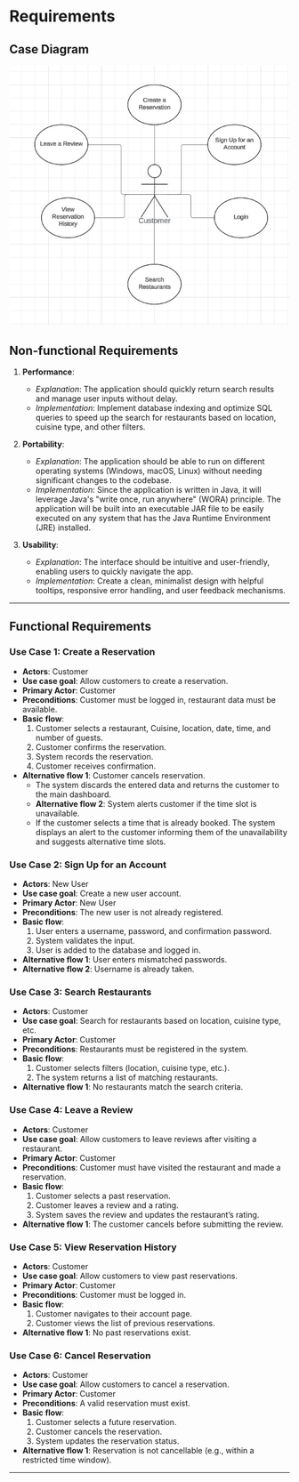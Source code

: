# Requirements


## Case Diagram
![BookNow](pictures/CaseDiagram.jpg)

## Non-functional Requirements

1. **Performance**:
    - *Explanation*: The application should quickly return search results and manage user inputs without delay.
    - *Implementation*: Implement database indexing and optimize SQL queries to speed up the search for restaurants based on location, cuisine type, and other filters.

2. **Portability**:
    - *Explanation*: The application should be able to run on different operating systems (Windows, macOS, Linux) without needing significant changes to the codebase.
    - *Implementation*: Since the application is written in Java, it will leverage Java's "write once, run anywhere" (WORA) principle. The application will be built into an executable JAR 
file to be easily executed on any system that has the Java Runtime Environment (JRE) installed.

3. **Usability**:
    - *Explanation*: The interface should be intuitive and user-friendly, enabling users to quickly navigate the app.
    - *Implementation*: Create a clean, minimalist design with helpful tooltips, responsive error handling, and user feedback mechanisms.

---

## Functional Requirements

### **Use Case 1: Create a Reservation**
- **Actors**: Customer
- **Use case goal**: Allow customers to create a reservation.
- **Primary Actor**: Customer
- **Preconditions**: Customer must be logged in, restaurant data must be available.
- **Basic flow**:
    1. Customer selects a restaurant, Cuisine, location, date, time, and number of guests.
    2. Customer confirms the reservation.
    3. System records the reservation.
    4. Customer receives confirmation.
- **Alternative flow 1**: Customer cancels reservation. 
  * The system discards the entered data and returns the customer to the main dashboard.
  - **Alternative flow 2**: System alerts customer if the time slot is unavailable.
  * If the customer selects a time that is already booked. The system displays an alert to
the customer informing them of the unavailability and suggests alternative time slots.

### **Use Case 2: Sign Up for an Account**
- **Actors**: New User
- **Use case goal**: Create a new user account.
- **Primary Actor**: New User
- **Preconditions**: The new user is not already registered.
- **Basic flow**:
    1. User enters a username, password, and confirmation password.
    2. System validates the input.
    3. User is added to the database and logged in.
- **Alternative flow 1**: User enters mismatched passwords.
- **Alternative flow 2**: Username is already taken.

### **Use Case 3: Search Restaurants**
- **Actors**: Customer
- **Use case goal**: Search for restaurants based on location, cuisine type, etc.
- **Primary Actor**: Customer
- **Preconditions**: Restaurants must be registered in the system.
- **Basic flow**:
    1. Customer selects filters (location, cuisine type, etc.).
    2. The system returns a list of matching restaurants.
- **Alternative flow 1**: No restaurants match the search criteria.

### **Use Case 4: Leave a Review**
- **Actors**: Customer
- **Use case goal**: Allow customers to leave reviews after visiting a restaurant.
- **Primary Actor**: Customer
- **Preconditions**: Customer must have visited the restaurant and made a reservation.
- **Basic flow**:
    1. Customer selects a past reservation.
    2. Customer leaves a review and a rating.
    3. System saves the review and updates the restaurant’s rating.
- **Alternative flow 1**: The customer cancels before submitting the review.

### **Use Case 5: View Reservation History**
- **Actors**: Customer
- **Use case goal**: Allow customers to view past reservations.
- **Primary Actor**: Customer
- **Preconditions**: Customer must be logged in.
- **Basic flow**:
    1. Customer navigates to their account page.
    2. Customer views the list of previous reservations.
- **Alternative flow 1**: No past reservations exist.

### **Use Case 6: Cancel Reservation**
- **Actors**: Customer
- **Use case goal**: Allow customers to cancel a reservation.
- **Primary Actor**: Customer
- **Preconditions**: A valid reservation must exist.
- **Basic flow**:
    1. Customer selects a future reservation.
    2. Customer cancels the reservation.
    3. System updates the reservation status.
- **Alternative flow 1**: Reservation is not cancellable (e.g., within a restricted time window).

---


